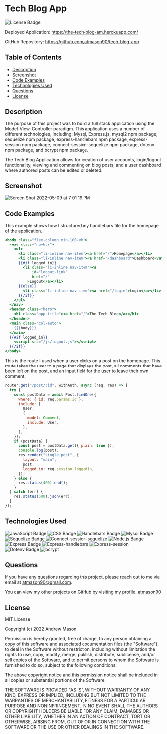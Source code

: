 # Tech Blog App

![License Badge](https://img.shields.io/badge/License-MIT-blue)

Deployed Application: https://the-tech-blog-am.herokuapp.com/

GitHub Repository: https://github.com/atmason90/tech-blog-app

## Table of Contents

- [Description](#description)
- [Screenshot](#screenshot)
- [Code Examples](#code-examples)
- [Technologies Used](#technologies-used)
- [Questions](#questions)
- [License](#license)

## Description

The purpose of this project was to build a full stack application using the Model-View-Controller paradigm. This application uses a number of different technologies, including: Mysql, Express.js, mysql2 npm package, sequelize npm package, express-handlebars npm package, express-session npm package, connect-session-sequelize npm package, dotenv npm package, and bcrypt npm package.

The Tech Blog Application allows for creation of user accounts, login/logout functionality, viewing and commenting on blog posts, and a user dashboard where authored posts can be edited or deleted.

## Screenshot

![Screen Shot 2022-05-09 at 7 01 19 PM](https://user-images.githubusercontent.com/99947655/167529565-0c6a8a18-615a-4f4b-b25c-b8c0aaeb6678.png)

## Code Examples

This example shows how I structured my handlebars file for the homepage of the application.

```hbs
<body class="flex-column min-100-vh">
  <nav class="navbar">
    <ul>
      <li class="li-inline nav-item"><a href="/">Homepage</a></li>
      <li class="li-inline nav-item"><a href="/dashboard">Dashboard</a></li>
      {{#if logged_in}}
        <li class="li-inline nav-item"><a
            id="logout-link"
            href="/"
          >Logout</a></li>
      {{else}}
        <li class="li-inline nav-item"><a href="/login">Login</a></li>
      {{/if}}
    </ul>
  </nav>
  <header class="hero">
    <h1 class="app-title"><a href="/">The Tech Blog</a></h1>
  </header>
  <main class="col-auto">
    {{{body}}}
  </main>
  {{#if logged_in}}
    <script src="/js/logout.js"></script>
  {{/if}}
</body>
```

This is the route I used when a user clicks on a post on the homepage. This route takes the user to a page that displays the post, all comments that have been left on the post, and an input field for the user to leave their own comment.

```js
router.get("/post/:id", withAuth, async (req, res) => {
  try {
    const postData = await Post.findOne({
      where: { id: req.params.id },
      include: [
        User,
        {
          model: Comment,
          include: User,
        },
      ],
    });
    if (postData) {
      const post = postData.get({ plain: true });
      console.log(post);
      res.render("single-post", {
        layout: "main",
        post,
        logged_in: req.session.loggedIn,
      });
    } else {
      res.status(400).end();
    }
  } catch (err) {
    res.status(500).json(err);
  }
});
```

## Technologies Used

![JavaScript Badge](https://img.shields.io/badge/Language-JavaScript-yellow)
![CSS Badge](https://img.shields.io/badge/Language-CSS-blue)
![Handlebars Badge](https://img.shields.io/badge/Language-Handlebars-orange)
![Mysql Badge](https://img.shields.io/badge/Database-MySql-informational)
![Sequelize Badge](https://img.shields.io/badge/NPM-Sequelize-important)
![Connect-session-sequelize](https://img.shields.io/badge/NPM-connect--session--sequelize-brightgreen)
![Node.js Badge](https://img.shields.io/badge/Environment-Node.js-red)
![Express Badge](https://img.shields.io/badge/NPM-Express.js-green)
![Express-handlebars](https://img.shields.io/badge/NPM-express--handlebars-yellowgreen)
![Express-session](https://img.shields.io/badge/NPM-express--session-ff69b4)
![Dotenv Badge](https://img.shields.io/badge/NPM-dotenv-blueviolet)
![bcrypt](https://img.shields.io/badge/NPM-bcrypt-9cf)

## Questions

If you have any questions regarding this project, please reach out to me via email at atmason90@gmail.com.

You can view my other projects on GitHub by visiting my profile. [atmason90](https://github.com/atmason90)

## License

MIT License

Copyright (c) 2022 Andrew Mason

Permission is hereby granted, free of charge, to any person obtaining a copy of this software and associated documentation files (the "Software"), to deal in the Software without restriction, including without limitation the rights to use, copy, modify, merge, publish, distribute, sublicense, and/or sell copies of the Software, and to permit persons to whom the Software is furnished to do so, subject to the following conditions:

The above copyright notice and this permission notice shall be included in all copies or substantial portions of the Software.

THE SOFTWARE IS PROVIDED "AS IS", WITHOUT WARRANTY OF ANY KIND, EXPRESS OR IMPLIED, INCLUDING BUT NOT LIMITED TO THE WARRANTIES OF MERCHANTABILITY, FITNESS FOR A PARTICULAR PURPOSE AND NONINFRINGEMENT. IN NO EVENT SHALL THE AUTHORS OR COPYRIGHT HOLDERS BE LIABLE FOR ANY CLAIM, DAMAGES OR OTHER LIABILITY, WHETHER IN AN ACTION OF CONTRACT, TORT OR OTHERWISE, ARISING FROM, OUT OF OR IN CONNECTION WITH THE SOFTWARE OR THE USE OR OTHER DEALINGS IN THE SOFTWARE.
